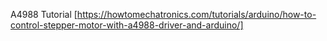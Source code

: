 A4988 Tutorial [https://howtomechatronics.com/tutorials/arduino/how-to-control-stepper-motor-with-a4988-driver-and-arduino/]
